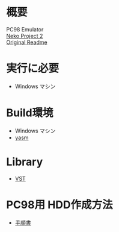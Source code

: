 
# 概要
PC98 Emulator  
[Neko Project 2](https://www.yui.ne.jp/np2/)  
[Original Readme](https://github.com/turtle-insect/np2/blob/master/README_original.md)

# 実行に必要
* Windows マシン

# Build環境
* Windows マシン
* [yasm](https://yasm.tortall.net/)

# Library
* [VST](https://www.steinberg.net/developers/)

# PC98用 HDD作成方法
* [手順書](hddimage.md)
